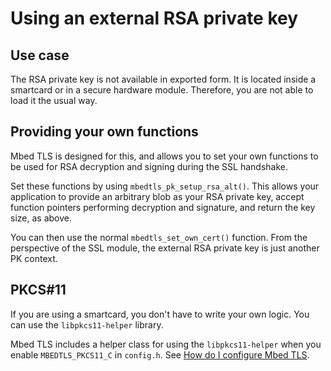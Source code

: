 # Using an external RSA private key

## Use case

The RSA private key is not available in exported form. It is located inside a smartcard or in a secure hardware module. Therefore, you are not able to load it the usual way.

## Providing your own functions

Mbed TLS is designed for this, and allows you to set your own functions to be used for RSA decryption and signing during the SSL handshake.

Set these functions by using `mbedtls_pk_setup_rsa_alt()`. This allows your application to provide an arbitrary blob as your RSA private key, accept function pointers performing decryption and signature, and return the key size, as above.

You can then use the normal `mbedtls_set_own_cert()` function. From the perspective of the SSL module, the external RSA private key is just another PK context.

## PKCS#11

If you are using a smartcard, you don't have to write your own logic. You can use the `libpkcs11-helper` library.

Mbed TLS includes a helper class for using the `libpkcs11-helper` when you enable `MBEDTLS_PKCS11_C` in `config.h`. See [How do I configure Mbed TLS](/kb/compiling-and-building/how-do-i-configure-mbedtls.md).
